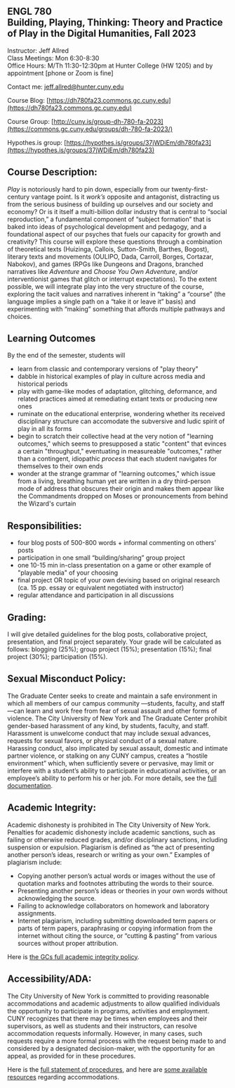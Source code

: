## ENGL 780 <br>Building, Playing, Thinking: Theory and Practice of Play in the Digital Humanities, Fall 2023

Instructor: Jeff Allred<br>
Class Meetings: Mon 6:30-8:30<br> 
Office Hours: M/Th 11:30-12:30pm at Hunter College (HW 1205) and by appointment [phone or Zoom is fine]<br>

Contact me: [jeff.allred@hunter.cuny.edu](mailto:jeff.allred@hunter.cuny.edu)

Course Blog: [https://dh780fa23.commons.gc.cuny.edu](https://dh780fa23.commons.gc.cuny.edu)

Course Group: [http://cuny.is/group-dh-780-fa-2023](https://commons.gc.cuny.edu/groups/dh-780-fa-2023/)


Hypothes.is group: [https://hypothes.is/groups/37jWDiEm/dh780fa23](https://hypothes.is/groups/37jWDiEm/dh780fa23)

## Course Description:

*Play* is notoriously hard to pin down, especially from our twenty-first-century vantage point. Is it *work’s* opposite and antagonist, distracting us from the serious business of building up ourselves and our society and economy? Or is it itself a multi-billion dollar industry that is central to “social reproduction,” a fundamental component of “subject formation” that is baked into ideas of psychological development and pedagogy, and a foundational aspect of our psyches that fuels our capacity for growth and creativity? This course will explore these questions through a combination of theoretical texts (Huizinga, Callois, Sutton-Smith, Barthes, Bogost), literary texts  and movements (OULIPO, Dada, Carroll, Borges, Cortazar, Nabokov), and games (RPGs like Dungeons and Dragons, branched narratives like *Adventure* and *Choose You Own Adventure*, and/or interventionist games that glitch or interrupt expectations). To the extent possible, we will integrate play into the very structure of the course, exploring the tacit values and narratives inherent in “taking” a “course” (the language implies a single path on a “take it or leave it” basis) and experimenting with “making” something that affords multiple pathways and choices. 

## Learning Outcomes

By the end of the semester, students will

- learn from classic and contemporary versions of "play theory"
- dabble in historical examples of play in culture across media and historical periods
- play with game-like modes of adaptation, glitching, deformance, and related practices aimed at remediating extant texts or producing new ones
- ruminate on the educational enterprise, wondering whether its received disciplinary structure can accomodate the subversive and ludic spirit of play in all its forms
- begin to scratch their collective head at the very notion of "learning outcomes," which seems to presupposed a static "content" that evinces a certain "throughput," eventuating in measureable "outcomes," rather than a contingent, idiopathic *process* that each student navigates for themselves to their own ends
- wonder at the strange grammar of "learning outcomes," which issue from a living, breathing human yet are written in a dry third-person mode of address that obscures their origin and makes them appear like the Commandments dropped on Moses or pronouncements from behind the Wizard's curtain

## **Responsibilities:** 

- four blog posts of 500-800 words + informal commenting on others’ posts
- participation in one small “building/sharing” group project
- one 10-15 min in-class presentation on a game or other example of "playable media" of your choosing
- final project OR topic of your own devising based on original research (ca. 15 pp. essay or equivalent negotiated with instructor)
- regular attendance and participation in all discussions

## **Grading:** 
I will give detailed guidelines for the blog posts, collaborative project, presentation, and final project separately.  Your grade will be calculated as follows: blogging (25%); group project (15%); presentation (15%); final project (30%); participation (15%). 


## Sexual Misconduct Policy:

The Graduate Center seeks to create and maintain a safe environment in which all members of our campus community —students, faculty, and staff—can learn and work free from fear of sexual assault and other forms of violence. The City University of New York and The Graduate Center prohibit gender-based harassment of any kind, by students, faculty, and staff. Harassment is unwelcome conduct that may include sexual advances, requests for sexual favors, or physical conduct of a sexual nature. Harassing conduct, also implicated by sexual assault, domestic and intimate partner violence, or stalking on any CUNY campus, creates a “hostile environment” which, when sufficiently severe or pervasive, may limit or interfere with a student’s ability to participate in educational activities, or an employee’s ability to perform his or her job. For more details, see the [full documentation](https://www.gc.cuny.edu/TitleIX).


## Academic Integrity:

Academic dishonesty is prohibited in The City University of New York. Penalties for academic dishonesty include academic sanctions, such as failing or otherwise reduced grades, and/or disciplinary sanctions, including suspension or expulsion. Plagiarism is defined as “the act of presenting another person’s ideas, research or writing as your own.” Examples of plagiarism include:

- Copying another person’s actual words or images without the use of quotation marks and footnotes attributing the words to their source.
- Presenting another person’s ideas or theories in your own words without acknowledging the source.
- Failing to acknowledge collaborators on homework and laboratory assignments.
- Internet plagiarism, including submitting downloaded term papers or parts of term papers, paraphrasing or copying information from the internet without citing the source, or “cutting & pasting” from various sources without proper attribution.

Here is [the GCs full academic integrity policy](https://www.cuny.edu/about/administration/offices/legal-affairs/policies-procedures/academic-integrity-policy/).


## Accessibility/ADA:

The City University of New York is committed to providing reasonable accommodations and academic adjustments to allow qualified individuals the opportunity to participate in programs, activities and employment. CUNY recognizes that there may be times when employees and their supervisors, as well as students and their instructors, can resolve accommodation requests informally. However, in many cases, such requests require a more formal process with the request being made to and considered by a designated decision-maker, with the opportunity for an appeal, as provided for in these procedures.

Here is the [full statement of procedures](http://www.cuny.edu/about/administration/offices/legal-affairs/policies-procedures/reasonable-accommodations-and-academic-adjustments/i-policy-statement/), and here are [some available resources](https://www.gc.cuny.edu/Prospective-Current-Students/Current-Students/Student-Disability-Services/Student-Resources) regarding accommodations.



